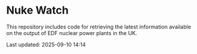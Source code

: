 # Nuke Watch

This repository includes code for retrieving the latest information available on the output of EDF nuclear power plants in the UK.

Last updated: 2025-09-10 14:14